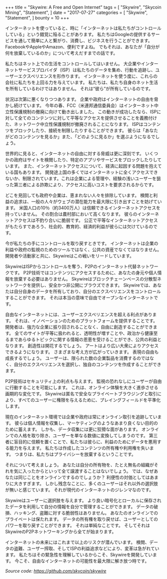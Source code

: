 +++
title = "Skywire: A Free and Open Internet"
tags = [
    "Skywire",
    "Skycoin Mining",
    "Statement",
]
date = "2017-07-27"
categories = [
    "Skywire",
    "Statement",
]
bounty = 10
+++

インターネットを使っていると、時に「インターネットは私たちがコントロールしている」という錯覚に陥ることがあります。
私たちはGoogleの提供するサービスを通して簡単に人と繋がり、消費し、ビジネスを行うことができます。
FacebookやAppleやAmazon、便利ですよね。
でもそれは、あなたが「自分が何を放棄しているのか」について考えだすまでの話です。

私たちはネット上での生活をコントロールしてはいません。
大企業やインターネットサービスプロバイダ（ISP）は私たちのデータを集め、行動を追跡し、ユーザーエクスペリエンスを形作ります。
インターネットを使う度に、これらの会社に私たちを上回る力を与えています。
私たちは、私たち自身のネット生活を所有しているわけではありません。
それは“彼ら”が所有しているのです。

状況は次第に悪くなりつつあります。
企業や政府はインターネットの自由を脅かし続けています。
今年の春、FCC（米連邦通信委員会）はインターネット中立性保護規制の撤廃に向けて動き出しました。
この動きが成功したなら、ISPに対して全てのコンテンツに対して平等なアクセスを提供させることを義務付けた、ネットワーク中立性保護規制が撤廃されることになります。
ISPはコンテンツをブロックしたり、接続を制限したりすることができます。
彼らは「あなたがどのコンテンツを見るか」また、「どのように見るか」を選ぶようになるでしょう。

世界的に見ると、インターネットの自由に対する脅威は更に深刻です。
いくつかの政府はサイトを検閲したり、特定のアプリやサービスをブロックしたりしています。
また、インターネットアクセスについて、経済に起因する問題を抱えている国もあります。
開発途上国の多くではインターネットに全くアクセスできないか、制限されています。これは企業による管理や、経験の浅いユーザーを狙った第三者による詐欺により、アクセスに高いコストを要求されるからです。

どこを見回しても政府や企業は、恵まれない人々を排除しています。
検閲と利益の追求は、一般の人々がウェブの潜在能力を最大限に引き出すことを妨げています。
米国人口の10％（約3400万人）は信頼できるインターネットアクセスを持っていません。
その割合は農村部において高くなります。
彼らのインターネットアクセスは不釣り合いに脆弱です。
公正で平等なインターネットアクセスがもたらすであろう、社会的、教育的、経済的利益が彼らには欠けているのです。

今が私たちの手にコントロールを取り戻すときです。
インターネットは企業の利益や政府の監視のためのツールではなく、公共の資産でなくてはなりません。
開発者や活動家と共に、Skywireはこの戦いをリードしています。

SkywireはISPからコントロールを奪う、P2Pのインターネット代替ネットワークです。
P2P技術ではコンテンツにアクセスするために、あなたの身元や個人情報を放棄する必要はありません。
Skywireはブロックチェーンベースの分散型ネットワークを提供し、安全かつ非公開にブラウズできます。
Skywireでは、あなたは自分自身のデータを所有しており、自分のエクスペリエンスをコントロールすることができます。
それは本当の意味で自由でオープンなインターネットです。

自由なインターネットには、ユーザーエクスペリエンスを超える利点があります。
それは、イノベーションのためのプラットフォームを提供することです。
開発者は、強力な企業に振り回されることなく、自由に創造することができます。
全てのサイトが平等に扱われると、透明性が増すことや、政治から健康至るまであらゆるトピックに関する情報の恩恵を受けることができ、公共の利益となります。
創造性は開花するでしょう。
アートはより広い大衆によりアクセスできるようになります。
さまざまな考え方が広がっていきます。
表現の自由も成長するでしょう。
ユーザーは、限られた数の企業製品を消費するのではなく、自分のエクスペリエンスを選択し、独自のコンテンツを作成することができます。

P2P技術はセキュリティ上の利点も与えます。
監視の恐れなしにユーザーが自由に行動することを可能にします。
これは、オンライン体験を大きく進歩させる画期的な変化です。
Skywireは匿名で安全なプライベートブラウジングと取引により、すべてのユーザーに権限を与えるために、プレイングフィールドを平準化します。

現在のインターネット環境では企業や政府は常にオンライン取引を追跡しています。
彼らは個人情報を収集し、マーケティングのようなあまり良くない目的のために蓄えます。
しかも、データ収集には更に狡猾な面があります。
オンラインでの人格を取り除き、ユーザーを単なる数値に変換してしまうのです。
第三者に盲目的に信頼を置くことで、私たちは彼らに、利益のためにデータを悪用する能力を与えます。
私たちは作成したコンテンツの所有権や利用権を失います。
つまりは、私たちはプライバシーを放棄するということです。

それについて考えましょう。
あなたは自分の所有物を、たとえ無名の組織がそれを気に入ったからといって全て譲渡することはないでしょう。
では、なぜあなたは同じことをオンラインでするのでしょうか？
利便性の対価としてはあまりに大きすぎます。
しかし残念なことに、多くのユーザーはそれ以外の選択肢が無いと感じています。
それが現代のインターネットのジレンマなのです。

Skywireはユーザーに選択肢を与えます。
より良い暗号化とローカルに保存されたデータを利用して自分の情報を自分で管理することができます。
データの破損、ハッキング、盗難に対する脆弱性はありません。
あなたのオンラインでのプライベートは保たれます。
データの所有権を取り戻せば、ユーザーとしてのパワーを取り戻すことができます。
それは単純なことです。
そしてそれはSkywireのP2Pネットワーキングから全てが始まります。

インターネットの未来にはこれまで以上のリスクが潜んでいます。
検閲、データの盗難、ユーザー搾取、そしてISPの利益追求などにより、変革は急がれています。
私たちはその緊急性を理解しているからこそ、Skywireを開発しています。
今こそ、自由なインターネットの可能性を最大限に解き放つ時です。

*Source code: https://github.com/skycoin/skywire*
